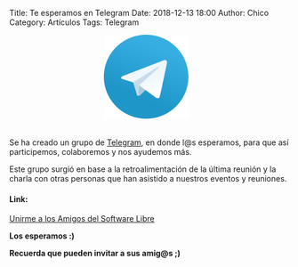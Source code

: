Title: Te esperamos en Telegram
Date: 2018-12-13 18:00
Author:  Chico
Category: Artículos
Tags: Telegram

<center>
<a class="img-responsive" href="2018-12-13-te-esperamos-en-telegram/Telegram_logo.png"><img class="img-responsive" style="width:30%;height:auto;margin-right:12px;" src="2018-12-13-te-esperamos-en-telegram/Telegram_logo.png" alt="Telegram" width="325" height="250"></a>
</center>


<br />

Se ha creado un grupo de [Telegram](https://telegram.org/), en donde l@s esperamos, para que así participemos, colaboremos y nos ayudemos más.

Este grupo surgió en base a la retroalimentación de la última reunión y la charla con otras personas que han asistido a nuestros eventos y reuniones.

#### Link:

[Unirme a los Amigos del Software Libre](https://t.me/joinchat/AfjJPUm4OTpkxyAtZeylhg)

__Los esperamos :)__

__Recuerda que pueden invitar a sus amig@s ;)__
